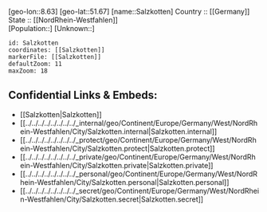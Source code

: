 ﻿---
location: [51.67,8.63] 
mapzoom: [7,12] 
mapmarker: city 
type: City
tags:
- geo/City


SpocWebEntityId: 33900
isDeleted: false
confidential: public

---
[geo-lon::8.63] 
[geo-lat::51.67] 
[name::Salzkotten] 
Country :: [[Germany]]  
State :: [[NordRhein-Westfahlen]]  
[Population::] 
[Unknown::] 


```leaflet
id: Salzkotten
coordinates: [[Salzkotten]] 
markerFile: [[Salzkotten]] 
defaultZoom: 11 
maxZoom: 18
```


## Confidential Links & Embeds: 
- [[Salzkotten|Salzkotten]]  
- [[../../../../../../../../_internal/geo/Continent/Europe/Germany/West/NordRhein-Westfahlen/City/Salzkotten.internal|Salzkotten.internal]] 
- [[../../../../../../../../_protect/geo/Continent/Europe/Germany/West/NordRhein-Westfahlen/City/Salzkotten.protect|Salzkotten.protect]] 
- [[../../../../../../../../_private/geo/Continent/Europe/Germany/West/NordRhein-Westfahlen/City/Salzkotten.private|Salzkotten.private]] 
- [[../../../../../../../../_personal/geo/Continent/Europe/Germany/West/NordRhein-Westfahlen/City/Salzkotten.personal|Salzkotten.personal]] 
- [[../../../../../../../../_secret/geo/Continent/Europe/Germany/West/NordRhein-Westfahlen/City/Salzkotten.secret|Salzkotten.secret]] 
